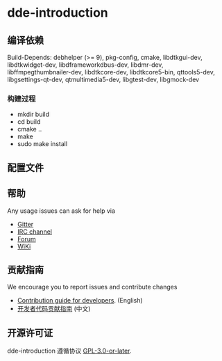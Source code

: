 # dde-introduction


## 编译依赖

Build-Depends: debhelper (>= 9),
 pkg-config,
 cmake,
 libdtkgui-dev,
 libdtkwidget-dev,
 libdframeworkdbus-dev,
 libdmr-dev,
 libffmpegthumbnailer-dev,
 libdtkcore-dev,
 libdtkcore5-bin,
 qttools5-dev,
 libgsettings-qt-dev,
 qtmultimedia5-dev,
 libgtest-dev, 
 libgmock-dev

### 构建过程
- mkdir build
- cd build
- cmake ..
- make
- sudo make install

## 配置文件


## 帮助

Any usage issues can ask for help via

* [Gitter](https://gitter.im/orgs/linuxdeepin/rooms)
* [IRC channel](https://webchat.freenode.net/?channels=deepin)
* [Forum](https://bbs.deepin.org)
* [WiKi](http://wiki.deepin.org/)

## 贡献指南

We encourage you to report issues and contribute changes

* [Contribution guide for developers](https://github.com/linuxdeepin/developer-center/wiki/Contribution-Guidelines-for-Developers-en). (English)
* [开发者代码贡献指南](https://github.com/linuxdeepin/developer-center/wiki/Contribution-Guidelines-for-Developers) (中文)

## 开源许可证

 dde-introduction 遵循协议 [ GPL-3.0-or-later](LICENSE).
